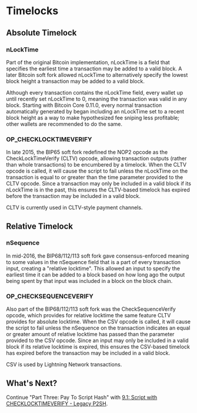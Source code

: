 # Timelocks

## Absolute Timelock

### nLockTime

Part of the original Bitcoin implementation, nLockTime is a field that specifies the earliest time a transaction may be added to a valid block. A later Bitcoin soft fork allowed nLockTime to alternatively specify the lowest block height a transaction may be added to a valid block.

Although every transaction contains the nLockTime field, every wallet up until recently set nLockTime to 0, meaning the transaction was valid in any block. Starting with Bitcoin Core 0.11.0, every normal transaction automatically generated by began including an nLockTime set to a recent block height as a way to make hypothesized fee sniping less profitable; other wallets are recommended to do the same.

### OP\_CHECKLOCKTIMEVERIFY

In late 2015, the BIP65 soft fork redefined the NOP2 opcode as the CheckLockTimeVerify \(CLTV\) opcode, allowing transaction outputs \(rather than whole transactions\) to be encumbered by a timelock. When the CLTV opcode is called, it will cause the script to fail unless the nLockTime on the transaction is equal to or greater than the time parameter provided to the CLTV opcode. Since a transaction may only be included in a valid block if its nLockTime is in the past, this ensures the CLTV-based timelock has expired before the transaction may be included in a valid block.

CLTV is currently used in CLTV-style payment channels.

## Relative Timelock

### nSequence

In mid-2016, the BIP68/112/113 soft fork gave consensus-enforced meaning to some values in the nSequence field that is a part of every transaction input, creating a "relative locktime". This allowed an input to specify the earliest time it can be added to a block based on how long ago the output being spent by that input was included in a block on the block chain.

### OP\_CHECKSEQUENCEVERIFY

Also part of the BIP68/112/113 soft fork was the CheckSequenceVerify opcode, which provides for relative locktime the same feature CLTV provides for absolute locktime. When the CSV opcode is called, it will cause the script to fail unless the nSequence on the transaction indicates an equal or greater amount of relative locktime has passed than the parameter provided to the CSV opcode. Since an input may only be included in a valid block if its relative locktime is expired, this ensures the CSV-based timelock has expired before the transaction may be included in a valid block.

CSV is used by Lightning Network transactions.

## What's Next?

Continue "Part Three: Pay To Script Hash" with [9.1: Script with CHECKLOCKTIMEVERIFY - Legacy P2SH](cltv_p2sh.md).

